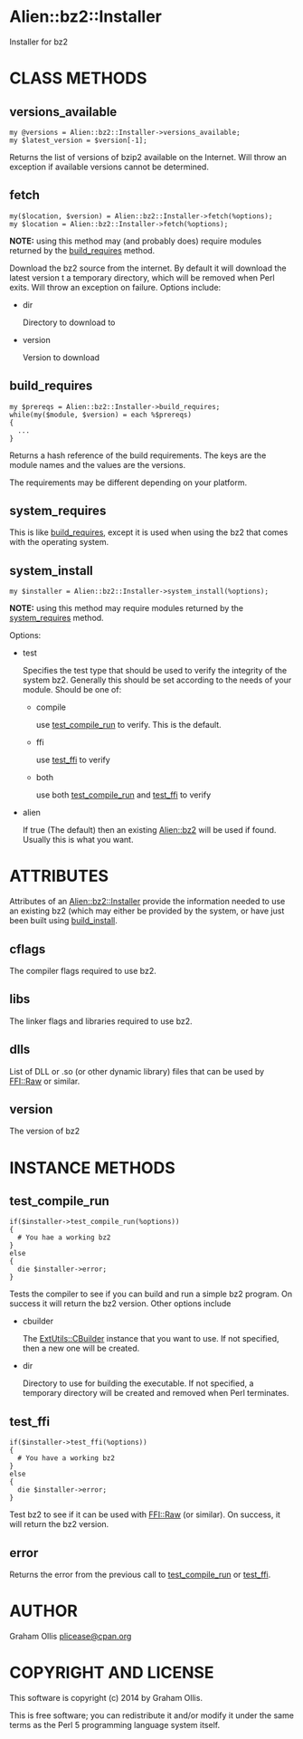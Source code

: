 # Alien::bz2::Installer

Installer for bz2

# CLASS METHODS

## versions\_available

    my @versions = Alien::bz2::Installer->versions_available;
    my $latest_version = $version[-1];

Returns the list of versions of bzip2 available on the Internet.
Will throw an exception if available versions cannot be determined.

## fetch

    my($location, $version) = Alien::bz2::Installer->fetch(%options);
    my $location = Alien::bz2::Installer->fetch(%options);

**NOTE:** using this method may (and probably does) require modules
returned by the [build\_requires](https://metacpan.org/pod/Alien::bz2::Installer#build_requires)
method.

Download the bz2 source from the internet.  By default it will
download the latest version t a temporary directory, which will
be removed when Perl exits.  Will throw an exception on failure.
Options include:

- dir

    Directory to download to

- version

    Version to download

## build\_requires

    my $prereqs = Alien::bz2::Installer->build_requires;
    while(my($module, $version) = each %$prereqs)
    {
      ...
    }

Returns a hash reference of the build requirements.  The
keys are the module names and the values are the versions.

The requirements may be different depending on your platform.

## system\_requires

This is like [build\_requires](https://metacpan.org/pod/Alien::bz2::Installer#build_requires),
except it is used when using the bz2 that comes with the operating
system.

## system\_install

    my $installer = Alien::bz2::Installer->system_install(%options);

**NOTE:** using this method may require modules returned by the
[system\_requires](https://metacpan.org/pod/Alien::bz2::Installer) method.

Options:

- test

    Specifies the test type that should be used to verify the integrity
    of the system bz2.  Generally this should be
    set according to the needs of your module.  Should be one of:

    - compile

        use [test\_compile\_run](https://metacpan.org/pod/Alien::bz2::Installer#test_compile_run) to verify.
        This is the default.

    - ffi

        use [test\_ffi](https://metacpan.org/pod/Alien::bz2::Installer#test_ffi) to verify

    - both

        use both
        [test\_compile\_run](https://metacpan.org/pod/Alien::bz2::Installer#test_compile_run)
        and
        [test\_ffi](https://metacpan.org/pod/Alien::bz2::Installer#test_ffi)
        to verify

- alien

    If true (The default) then an existing [Alien::bz2](https://metacpan.org/pod/Alien::bz2) will
    be used if found.  Usually this is what you want.

# ATTRIBUTES

Attributes of an [Alien::bz2::Installer](https://metacpan.org/pod/Alien::bz2::Installer) provide the
information needed to use an existing bz2 (which may
either be provided by the system, or have just been built
using [build\_install](https://metacpan.org/pod/Alien::bz2::Installer#build_install).

## cflags

The compiler flags required to use bz2.

## libs

The linker flags and libraries required to use bz2.

## dlls

List of DLL or .so (or other dynamic library) files that can
be used by [FFI::Raw](https://metacpan.org/pod/FFI::Raw) or similar.

## version

The version of bz2

# INSTANCE METHODS

## test\_compile\_run

    if($installer->test_compile_run(%options))
    {
      # You hae a working bz2
    }
    else
    {
      die $installer->error;
    }

Tests the compiler to see if you can build and run
a simple bz2 program.  On success it will 
return the bz2 version.  Other options include

- cbuilder

    The [ExtUtils::CBuilder](https://metacpan.org/pod/ExtUtils::CBuilder) instance that you want
    to use.  If not specified, then a new one will
    be created.

- dir

    Directory to use for building the executable.
    If not specified, a temporary directory will be
    created and removed when Perl terminates.

## test\_ffi

    if($installer->test_ffi(%options))
    {
      # You have a working bz2
    }
    else
    {
      die $installer->error;
    }

Test bz2 to see if it can be used with [FFI::Raw](https://metacpan.org/pod/FFI::Raw) (or similar).
On success, it will return the bz2 version.

## error

Returns the error from the previous call to [test\_compile\_run](https://metacpan.org/pod/Alien::bz2::Installer#test_compile_run)
or [test\_ffi](https://metacpan.org/pod/Alien::bz2::Installer#test_ffi).

# AUTHOR

Graham Ollis <plicease@cpan.org>

# COPYRIGHT AND LICENSE

This software is copyright (c) 2014 by Graham Ollis.

This is free software; you can redistribute it and/or modify it under
the same terms as the Perl 5 programming language system itself.
